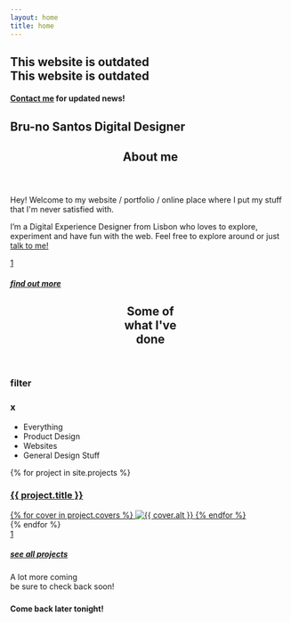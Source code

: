 ```yaml
---
layout: home
title: home
---
```


<div id="outdated">
<h2>This website is outdated<br>This website is outdated</h2>
<h4><a href="#contact">Contact me</a> for updated news!</h4>
</div>

<section title="name" id="name">
    <h1>Bru-no Santos Digital Designer</h1>
</section>
<section title="sobre" id="sobre">
    <header>
        <h2 class="titulo-bloco hidden">About me</h2>
    </header>
    <p>Hey! Welcome to my website / portfolio / online place where I put my stuff that I'm never satisfied with.</p>
    <p>I’m a Digital Experience Designer from Lisbon who loves to explore, experiment and have fun with the web. Feel free to explore around or just <a href="#contact">talk to me!<a href="#contact"></p>
    <a href="about" class="button button-forward center">
        <div class="arrow">
            <span>1</span>
        </div>
        <h5>find out more</h5>
    </a>
</section>

<section title="Some of what I've done" id="projects">
    <header>
        <h2 class="titulo-bloco">Some of<br>what I've<br>done</h2>
    </header>
    <aside class="filter">
        <h3 class="filter-open">filter</h3>
        <h3 class="filter-close">x</h3>
        <ul class="filter-options">
            <li id="everything" class="filter-selected">Everything</li>
            <li id="product">Product Design</li>
            <li id="websites">Websites</li>
            <li id="general">General Design Stuff</li>
        </ul>
    </aside>
    <div id="bloco-work">
        {% for project in site.projects %}
        <a href="{{ site.baseurl }}/projects/{{ project.slug }}" class=" project {{ project.slug }} filter-{{ project.category }}">
            <article>
                <h3>{{ project.title }}</h3>
                {% for cover in project.covers %}
                <img class="lazy" data-src="https://images.weserv.nl?url=https://brunommst.github.io{{ cover.url }}&h=500&q=60" src="https://images.weserv.nl?url=https://brunommst.github.io{{ cover.url }}&h=2&q=10" alt="{{ cover.alt }}">
                {% endfor %}
            </article>
        </a>
        {% endfor %}
    </div>
    <footer>
        <a href="projects" class="button button-forward center">
            <div class="arrow">
                <span>1</span>
            </div>
            <h5>see all projects</h5>
        </a>
        <p>A lot more coming<br>be sure to check back soon!</p>
    </footer>
</section>

<section title="Countdown" id="timer">
    <div class="wrapper">
        <div class="countdown">
            <h3 class="hours"></h3>
            <h3 class="minutes"></h3>
            <h3 class="seconds"></h3>
        </div>
        <h4>Come back later tonight!</h4>
    </div>
</section>

<script language="javascript" type="text/javascript" src="{{ "/assets/js/home.js" | relative_url }}"></script>
<script language="javascript" type="text/javascript" src="{{ "/assets/js/filter.js" | relative_url }}"></script>
